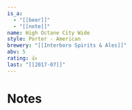 ```yaml
---
is_a:
  - "[[beer]]"
  - "[[note]]"
name: High Octane City Wide
style: Porter - American
brewery: "[[Interboro Spirits & Ales]]"
abv: 5
rating: 👍
last: "[[2017-07]]"
---
```

# Notes

